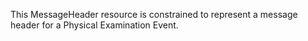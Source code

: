 This MessageHeader resource is constrained to represent a message header for a Physical Examination Event.